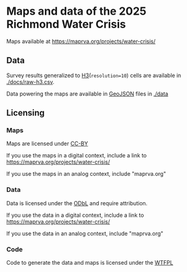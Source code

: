 # Maps and data of the 2025 Richmond Water Crisis

Maps available at https://maprva.org/projects/water-crisis/

## Data

Survey results generalized to [H3](https://www.uber.com/blog/h3/)(`resolution=10`) cells are
available in [./docs/raw-h3.csv](./docs/raw-h3.csv).

Data powering the maps are available in [GeoJSON](https://geojson.org/) files in [./data](./data)

## Licensing

### Maps

Maps are licensed under [CC-BY](https://creativecommons.org/licenses/by/4.0/)

If you use the maps in a digital context, include a link to https://maprva.org/projects/water-crisis/

If you use the maps in an analog context, include "maprva.org"

### Data

Data is licensed under the [ODbL](https://opendatacommons.org/licenses/odbl/) and require attribution.

If you use the data in a digital context, include a link to https://maprva.org/projects/water-crisis/

If you use the data in an analog context, include "maprva.org"

### Code

Code to generate the data and maps is licensed under the [WTFPL](http://www.wtfpl.net/about/)
